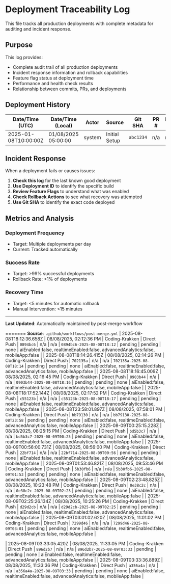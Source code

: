 # Deployment Traceability Log

This file tracks all production deployments with complete metadata for auditing
and incident response.

## Purpose

This log provides:

- Complete audit trail of all production deployments
- Incident response information and rollback capabilities
- Feature flag status at deployment time
- Performance and health check results
- Relationship between commits, PRs, and deployments

## Deployment History

| Date/Time (UTC)      | Date/Time (Local)   | Actor  | Source        | Git SHA   | PR # | Issue # | Deployment ID   | Production URL | Health Check | Rollback Actions | Feature Flags                          |
| -------------------- | ------------------- | ------ | ------------- | --------- | ---- | ------- | --------------- | -------------- | ------------ | ---------------- | -------------------------------------- |
| 2025-01-08T10:00:00Z | 01/08/2025 05:00:00 | system | Initial Setup | `abc1234` | n/a  | n/a     | `initial-setup` | pending        | pending      | none             | aiEnabled:false, realtimeEnabled:false |

## Incident Response

When a deployment fails or causes issues:

1. **Check this log** for the last known good deployment
2. **Use Deployment ID** to identify the specific build
3. **Review Feature Flags** to understand what was enabled
4. **Check Rollback Actions** to see what recovery was attempted
5. **Use Git SHA** to identify the exact code deployed

## Metrics and Analysis

### Deployment Frequency

- Target: Multiple deployments per day
- Current: Tracked automatically

### Success Rate

- Target: >99% successful deployments
- Rollback Rate: <1% of deployments

### Recovery Time

- Target: <5 minutes for automatic rollback
- Manual Intervention: <15 minutes

---

**Last Updated**: Automatically maintained by post-merge workflow  

=======
**Source**: `.github/workflows/post-merge.yml`
| 2025-08-08T18:12:36.658Z | 08/08/2025, 02:12:36 PM | Coding-Krakken | Direct Push | `0894bc6` | n/a | n/a | `0894bc6-2025-08-08T18:12` | pending | pending | none | aiEnabled:false, realtimeEnabled:false, advancedAnalytics:false, mobileApp:false |
| 2025-08-08T18:14:26.415Z | 08/08/2025, 02:14:26 PM | Coding-Krakken | Direct Push | `702135a` | n/a | n/a | `702135a-2025-08-08T18:14` | pending | pending | none | aiEnabled:false, realtimeEnabled:false, advancedAnalytics:false, mobileApp:false |
| 2025-08-08T18:16:45.009Z | 08/08/2025, 02:16:45 PM | Coding-Krakken | Direct Push | `0903b44` | n/a | n/a | `0903b44-2025-08-08T18:16` | pending | pending | none | aiEnabled:false, realtimeEnabled:false, advancedAnalytics:false, mobileApp:false |
| 2025-08-08T18:17:52.144Z | 08/08/2025, 02:17:52 PM | Coding-Krakken | Direct Push | `c55123b` | n/a | n/a | `c55123b-2025-08-08T18:17` | pending | pending | none | aiEnabled:false, realtimeEnabled:false, advancedAnalytics:false, mobileApp:false |
| 2025-08-08T23:58:01.897Z | 08/08/2025, 07:58:01 PM | Coding-Krakken | Direct Push | `bb79130` | n/a | n/a | `bb79130-2025-08-08T23:58` | pending | pending | none | aiEnabled:false, realtimeEnabled:false, advancedAnalytics:false, mobileApp:false |
| 2025-08-09T00:25:15.228Z | 08/08/2025, 08:25:15 PM | Coding-Krakken | Direct Push | `bd5b3c7` | n/a | n/a | `bd5b3c7-2025-08-09T00:25` | pending | pending | none | aiEnabled:false, realtimeEnabled:false, advancedAnalytics:false, mobileApp:false |
| 2025-08-09T00:56:00.731Z | 08/08/2025, 08:56:00 PM | Coding-Krakken | Direct Push | `22bf714` | n/a | n/a | `22bf714-2025-08-09T00:56` | pending | pending | none | aiEnabled:false, realtimeEnabled:false, advancedAnalytics:false, mobileApp:false |
| 2025-08-09T01:53:46.821Z | 08/08/2025, 09:53:46 PM | Coding-Krakken | Direct Push | `5b30fb6` | n/a | n/a | `5b30fb6-2025-08-09T01:53` | pending | pending | none | aiEnabled:false, realtimeEnabled:false, advancedAnalytics:false, mobileApp:false |
| 2025-08-09T02:23:48.825Z | 08/08/2025, 10:23:48 PM | Coding-Krakken | Direct Push | `0e38c2c` | n/a | n/a | `0e38c2c-2025-08-09T02:23` | pending | pending | none | aiEnabled:false, realtimeEnabled:false, advancedAnalytics:false, mobileApp:false |
| 2025-08-09T02:25:26.134Z | 08/08/2025, 10:25:26 PM | Coding-Krakken | Direct Push | `d29d2cb` | n/a | n/a | `d29d2cb-2025-08-09T02:25` | pending | pending | none | aiEnabled:false, realtimeEnabled:false, advancedAnalytics:false, mobileApp:false |
| 2025-08-09T03:01:02.620Z | 08/08/2025, 11:01:02 PM | Coding-Krakken | Direct Push | `7299d46` | n/a | n/a | `7299d46-2025-08-09T03:01` | pending | pending | none | aiEnabled:false, realtimeEnabled:false, advancedAnalytics:false, mobileApp:false |

| 2025-08-09T03:33:05.420Z | 08/08/2025, 11:33:05 PM | Coding-Krakken | Direct Push | `896d2b7` | n/a | n/a | `896d2b7-2025-08-09T03:33` | pending | pending | none | aiEnabled:false, realtimeEnabled:false, advancedAnalytics:false, mobileApp:false |
| 2025-08-09T03:33:36.889Z | 08/08/2025, 11:33:36 PM | Coding-Krakken | Direct Push | `a356a4a` | n/a | n/a | `a356a4a-2025-08-09T03:33` | pending | pending | none | aiEnabled:false, realtimeEnabled:false, advancedAnalytics:false, mobileApp:false |

